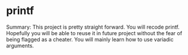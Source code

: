 # printf
Summary: This project is pretty straight forward. You will recode printf. Hopefully you will be able to reuse it in future project without the fear of being flagged as a cheater. You will mainly learn how to use variadic arguments.
